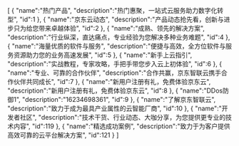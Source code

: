 [
	{
		"name":"热门产品",
		"description":"热门惠聚，一站式云服务助力数字化转型",
		"id":1
	},
	{
		"name":"京东云动态",
		"description":"产品动态抢先看，创新与进步只为给您带来卓越体验",
		"id":2
	},
	{
		"name":"成熟、领先的解决方案",
		"description":"行业纵深，直达痛点，专业经验为您解决多种业务难题",
		"id":4
	},
	{
		"name":"海量优质的软件与服务",
		"description":"便捷与高效，全方位软件与服务资源助力您的业务高速发展",
		"id":5
	},
	{
		"name":"新手上云指引",
		"description":"实战教程，专家攻略，手把手带您步入云上初体验",
		"id":6
	},
	{
		"name":"专业、可靠的合作伙伴",
		"description":"合作共赢，京东智联云携手合作伙伴共同成长",
		"id":7
	},
	{
		"name":"新用户注册有礼，免费体验京东云",
		"description":"新用户注册有礼，免费体验京东云",
		"id":8
	},
	{
		"name":"DDos防御1",
		"description":"16234698361",
		"id":9
	},
	{
		"name":"了解京东智联云",
		"description":"致力于成为最具产业属性的云智能厂商",
		"id":10
	},
	{
		"name":"开发者社区",
		"description":"技术干货、行业动态、大咖分享，为您提供更专业的技术内容",
		"id":119
	},
	{
		"name":"精选成功案例",
		"description":"致力于为客户提供高效可靠的云平台解决方案",
		"id":121
	}
]